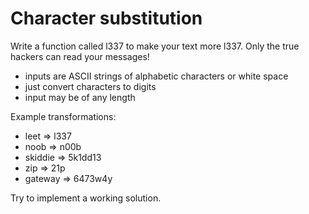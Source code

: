 # Character substitution

Write a function called l337 to make your text more l337. Only the true hackers
can read your messages!

- inputs are ASCII strings of alphabetic characters or white space
- just convert characters to digits
- input may be of any length

Example transformations:

- leet => l337
- noob =>  n00b
- skiddie =>  5k1dd13
- zip => 21p
- gateway => 6473w4y

Try to implement a working solution.
